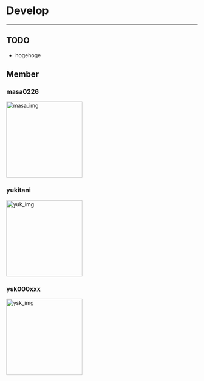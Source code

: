 # Develop
----------

## TODO
* hogehoge  

## Member 
### masa0226
<p><img src="https://avatars0.githubusercontent.com/u/8470189?v=3&s=460" alt="masa_img" title="masa_img" width="200" height="200"/></p>

### yukitani
<p><img src="https://avatars1.githubusercontent.com/u/8470197?v=3&s=460" alt="yuk_img" title="yuk_img" width="200" height="200"/></p>

### ysk000xxx  
<p><img src="https://avatars2.githubusercontent.com/u/5351652?v=3&s=460" alt="ysk_img" title="ysk_img" width="200" height="200"/></p>

